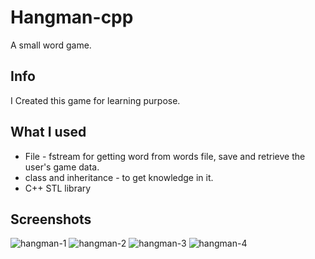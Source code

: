 # Hangman-cpp
  A small word game.

## Info
  I Created this game for learning purpose.
  
## What I used
  * File - fstream for getting word from words file, save and retrieve the user's game data.
  * class and inheritance - to get knowledge in it.
  * C++ STL library

## Screenshots
![hangman-1](https://user-images.githubusercontent.com/63643748/134791433-b6853963-a496-4ce2-8ab0-ef82a87fe5b7.png)
![hangman-2](https://user-images.githubusercontent.com/63643748/134791434-9996065e-6640-4d13-8130-495790dc4e61.png)
![hangman-3](https://user-images.githubusercontent.com/63643748/134791436-7df1a32b-2740-49e6-a3ff-d2cc59cdd3fa.png)
![hangman-4](https://user-images.githubusercontent.com/63643748/134791437-933018c0-b426-41d7-823d-5654965bb5e4.png)
